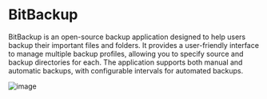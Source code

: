 # BitBackup
BitBackup is an open-source backup application designed to help users backup their important files and folders. It provides a user-friendly interface to manage multiple backup profiles, allowing you to specify source and backup directories for each. The application supports both manual and automatic backups, with configurable intervals for automated backups.

![image](https://github.com/user-attachments/assets/aabadaa1-fb93-4358-a187-79fd2f43ac48)
